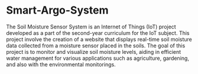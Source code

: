 # Smart-Argo-System
The Soil Moisture Sensor System is an Internet of Things (IoT) project developed as a part of the second-year curriculum for the IoT subject. This project involve the creation of a website that displays real-time soil moisture data collected from a moisture sensor placed in the soils. The goal of this project is to monitor and visualize soil moisture levels, aiding in efficient water management for various applications such as agriculture, gardening, and also with the environmental monitorings.

